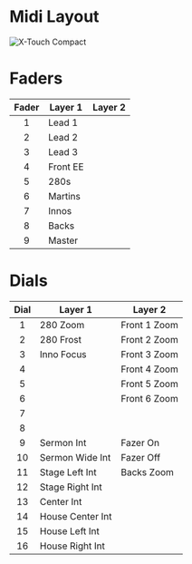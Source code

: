 # Midi Layout

![X-Touch Compact](https://media.sweetwater.com/api/i/f-webp__q-82__ha-748bc38e8c7733cc__hmac-23dde205fefe2575c61bd25869ab1f244e865381/images/items/750/XTouchC-large.jpg.auto.webp)
# Faders
| Fader | Layer 1 | Layer 2 |
| :---: | --- | --- |
| 1 | Lead 1 | |
| 2 | Lead 2 | |
| 3 | Lead 3 | |
| 4 | Front EE | |
| 5 | 280s | |
| 6 | Martins | |
| 7 | Innos | |
| 8 | Backs | |
| 9 | Master | |

# Dials
| Dial | Layer 1 | Layer 2 |
| :---: | --- | --- |
| 1 | 280 Zoom | Front 1 Zoom |
| 2 | 280 Frost | Front 2 Zoom |
| 3 | Inno Focus | Front 3 Zoom |
| 4 |  | Front 4 Zoom |
| 5 |  | Front 5 Zoom |
| 6 |  | Front 6 Zoom |
| 7 |  | |
| 8 |  | |
| 9 | Sermon Int | Fazer On |
| 10 | Sermon Wide Int | Fazer Off |
| 11 | Stage Left Int | Backs Zoom |
| 12 | Stage Right Int | |
| 13 | Center Int | |
| 14 | House Center Int | |
| 15 | House Left Int | |
| 16 | House Right Int | |
